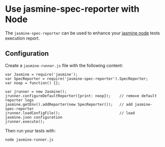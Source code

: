 Use jasmine-spec-reporter with Node
===================================
The `jasmine-spec-reporter` can be used to enhance your [jasmine node](https://github.com/jasmine/jasmine-npm) tests execution report.

## Configuration

Create a `jasmine-runner.js` file with the following content:

```node
var Jasmine = require('jasmine');
var SpecReporter = require('jasmine-spec-reporter').SpecReporter;
var noop = function() {};

var jrunner = new Jasmine();
jrunner.configureDefaultReporter({print: noop});    // remove default reporter logs
jasmine.getEnv().addReporter(new SpecReporter());   // add jasmine-spec-reporter
jrunner.loadConfigFile();                           // load jasmine.json configuration
jrunner.execute();
```

Then run your tests with:

    node jasmine-runner.js
